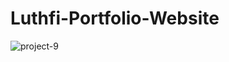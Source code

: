 ﻿# Luthfi-Portfolio-Website
![project-9](https://github.com/user-attachments/assets/7cf210f7-8fb3-4392-aaac-86cb8f1687c2)
